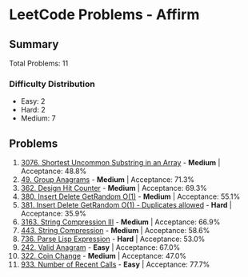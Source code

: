 # LeetCode Problems - Affirm

## Summary
Total Problems: 11

### Difficulty Distribution

- Easy: 2
- Hard: 2
- Medium: 7

## Problems

1. [3076. Shortest Uncommon Substring in an Array](https://leetcode.com/problems/shortest-uncommon-substring-in-an-array/) - **Medium** | Acceptance: 48.8%
2. [49. Group Anagrams](https://leetcode.com/problems/group-anagrams/) - **Medium** | Acceptance: 71.3%
3. [362. Design Hit Counter](https://leetcode.com/problems/design-hit-counter/) - **Medium** | Acceptance: 69.3%
4. [380. Insert Delete GetRandom O(1)](https://leetcode.com/problems/insert-delete-getrandom-o1/) - **Medium** | Acceptance: 55.1%
5. [381. Insert Delete GetRandom O(1) - Duplicates allowed](https://leetcode.com/problems/insert-delete-getrandom-o1-duplicates-allowed/) - **Hard** | Acceptance: 35.9%
6. [3163. String Compression III](https://leetcode.com/problems/string-compression-iii/) - **Medium** | Acceptance: 66.9%
7. [443. String Compression](https://leetcode.com/problems/string-compression/) - **Medium** | Acceptance: 58.6%
8. [736. Parse Lisp Expression](https://leetcode.com/problems/parse-lisp-expression/) - **Hard** | Acceptance: 53.0%
9. [242. Valid Anagram](https://leetcode.com/problems/valid-anagram/) - **Easy** | Acceptance: 67.0%
10. [322. Coin Change](https://leetcode.com/problems/coin-change/) - **Medium** | Acceptance: 47.0%
11. [933. Number of Recent Calls](https://leetcode.com/problems/number-of-recent-calls/) - **Easy** | Acceptance: 77.7%